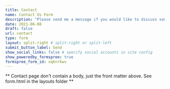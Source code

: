 ```yaml
---
title: Contact
name: Contact Us Form
description: "Please send me a message if you would like to discuss something."
date: 2021-06-08
draft: false
url: contact
type: form
layout: split-right # split-right or split-left
submit_button_label: Send
show_social_links: false # specify social accounts in site config
show_poweredby_formspree: true
formspree_form_id: xqknrkwv
---
```


** Contact page don't contain a body, just the front matter above.
See form.html in the layouts folder **
